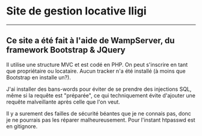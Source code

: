 # Site de gestion locative Iligi
<hr>

## Ce site a été fait à l'aide de WampServer, du framework Bootstrap & JQuery

Il utilise une structure MVC et est codé en PHP.
On peut s'inscrire en tant que propriétaire ou locataire. Aucun tracker n'a été installé (à moins que Bootstrap en installe un?). 

J'ai installer des bans-words pour éviter de se prendre des injections SQL, même si la requête est "préparée", ce qui techniquement évite d'ajouter une requête malveillante après celle que l'on veut.

Il y a surement des failles de sécurité béantes que je ne connais pas, donc je ne pourrais pas les réparer malheureusement. Pour l'instant htpasswd est en gitignore.
